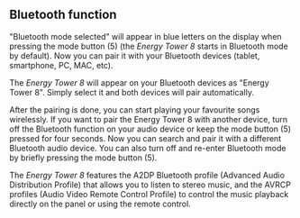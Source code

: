 ## Bluetooth function

"Bluetooth mode selected" will appear in blue letters on the display when pressing the mode button (5) (the *Energy Tower 8* starts in Bluetooth mode by default).
Now you can pair it with your Bluetooth devices (tablet, smartphone, PC, MAC, etc).

The *Energy Tower 8* will appear on your Bluetooth devices as "Energy Tower 8". Simply select it and both devices will pair automatically.

After the pairing is done, you can start playing your favourite songs wirelessly. If you want to pair the Energy Tower 8 with another device, turn off the Bluetooth function on your audio device or keep the mode button (5) pressed for four seconds. Now you can search and pair it with a different Bluetooth audio device. You can also turn off and re-enter Bluetooth mode by briefly pressing the mode button (5).

The *Energy Tower 8* features the A2DP Bluetooth profile (Advanced Audio Distribution Profile) that allows you to listen to stereo music, and the AVRCP profiles (Audio Video Remote Control Profile) to control the music playback directly on the panel or using the remote control.
